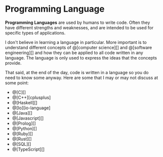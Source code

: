 # Programming Language

__Programming Languages__ are used by humans to write code. Often they have different
strengths and weaknesses, and are intended to be used for specific types of applications.

I don't believe in learning a language in particular. More important is to understand
different concepts of @[computer science][] and @[software engineering][] and how they
can be applied to all code written in any language. The language is only used to express
the ideas that the concepts provide.

That said, at the end of the day, code is written in a language so you do need to know
some anyway. Here are some that I may or may not discuss at some point:
*   @[C][]
*   @[C++][cplusplus]
*   @[Haskell][]
*   @[Io][io-language]
*   @[Java][]
*   @[Javascript][]
*   @[Prolog][]
*   @[Python][]
*   @[Ruby][]
*   @[Rust][]
*   @[SQL][]
*   @[TypeScript][]
